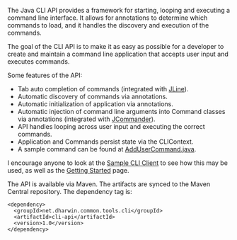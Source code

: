 The Java CLI API provides a framework for starting, looping and executing a command line interface. It allows for annotations to determine which commands to load, and it handles the discovery and execution of the commands.

The goal of the CLI API is to make it as easy as possible for a developer to create and maintain a command line application that accepts user input and executes commands.

Some features of the API:

  * Tab auto completion of commands (integrated with [JLine](http://jline.sourceforge.net)).
  * Automatic discovery of commands via annotations.
  * Automatic initialization of application via annotations.
  * Automatic injection of command line arguments into Command classes via annotations (integrated with [JCommander](http://jcommander.org/)).
  * API handles looping across user input and executing the correct commands.
  * Application and Commands persist state via the CLIContext.
  * A sample command can be found at [AddUserCommand.java](http://code.google.com/p/java-cli-api/source/browse/trunk/sample-cli-client/src/main/java/net/dharwin/common/tools/cli/sample/client/commands/AddUserCommand.java).

I encourage anyone to look at the [Sample CLI Client](http://code.google.com/p/java-cli-api/source/browse/trunk/sample-cli-client/) to see how this may be used, as well as the [Getting Started](http://code.google.com/p/java-cli-api/wiki/CreatingACLIApplication) page.

The API is available via Maven. The artifacts are synced to the Maven Central repository. The dependency tag is:

```
<dependency>
  <groupId>net.dharwin.common.tools.cli</groupId>
  <artifactId>cli-api</artifactId>
  <version>1.0</version>
</dependency>
```
